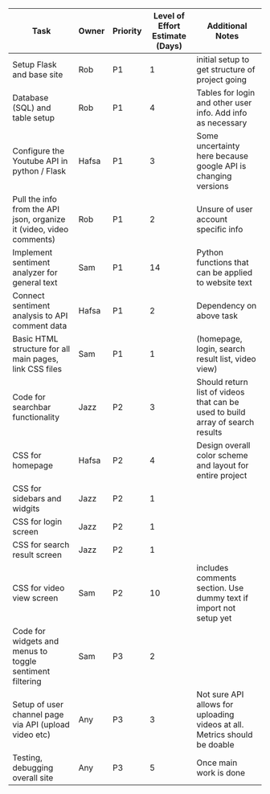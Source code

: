 | Task        | Owner       | Priority | Level of Effort Estimate (Days) | Additional Notes                    |
| ----------- | ----------- | -------- | ------------------------------- | ----------------------------------- |
|Setup Flask and base site|Rob|P1|1|initial setup to get structure of project going|
|Database (SQL) and table setup|Rob|P1|4|Tables for login and other user info. Add info as necessary|
|Configure the Youtube API in python / Flask|Hafsa |P1|3|Some uncertainty here because google API is changing versions | 
|Pull the info from the API json, organize it (video, video comments) |Rob| P1 | 2  | Unsure of user account specific info |
|Implement sentiment analyzer for general text|Sam|P1|14|Python functions that can be applied to website text|
|Connect sentiment analysis to API comment data|Hafsa |P1|2|Dependency on above task|
|Basic HTML structure for all main pages, link CSS files |Sam|P1|1| (homepage, login, search result list, video view)|
|Code for searchbar functionality|Jazz|P2|3|Should return list of videos that can be used to build array of search results|
|CSS for homepage|Hafsa |P2|4|Design overall color scheme and layout for entire project|
|CSS for sidebars and widgits|Jazz|P2|1||
|CSS for login screen|Jazz|P2|1|
|CSS for  search result screen|Jazz|P2|1||
|CSS for video view screen|Sam|P2|10|includes comments section. Use dummy text if import not setup yet|
|Code for widgets and menus to toggle sentiment filtering|Sam|P3|2||
|Setup of user channel page via API (upload video etc)|Any|P3|3|Not sure API allows for uploading videos at all. Metrics should be doable|
|Testing, debugging overall site|Any|P3|5|Once main work is done|

